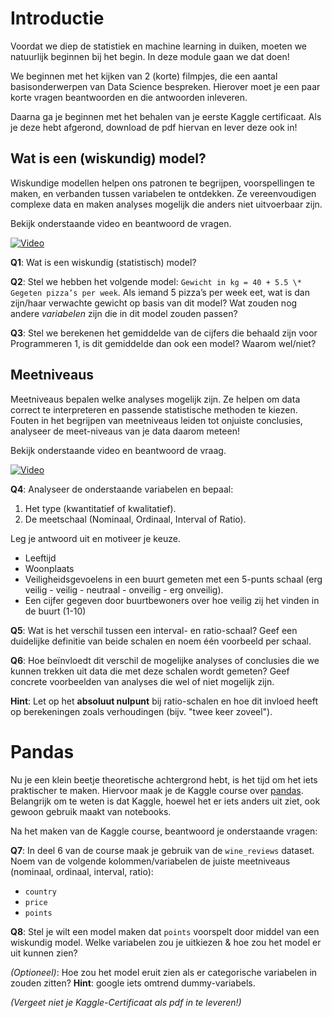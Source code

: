 # Introductie

Voordat we diep de statistiek en machine learning in duiken, moeten we natuurlijk beginnen bij het begin. In deze module gaan we dat doen!

We beginnen met het kijken van 2 (korte) filmpjes, die een aantal basisonderwerpen van Data Science bespreken. Hierover moet je een paar korte vragen beantwoorden en die antwoorden inleveren.

Daarna ga je beginnen met het behalen van je eerste Kaggle certificaat. Als je deze hebt afgerond, download de pdf hiervan en lever deze ook in!

## Wat is een (wiskundig) model?

Wiskundige modellen helpen ons patronen te begrijpen, voorspellingen te maken, en verbanden tussen variabelen te ontdekken. Ze vereenvoudigen complexe data en maken analyses mogelijk die anders niet uitvoerbaar zijn.

Bekijk onderstaande video en beantwoord de vragen.

[![Video](http://img.youtube.com/vi/yQhTtdq_y9M/0.jpg)](http://www.youtube.com/watch?v=yQhTtdq_y9M&list=PL1Jt9Mfqf6egxIC99vcbWeDWTvOVq-7Mf&index=2 "What is a (mathematical) model?")

**Q1**: Wat is een wiskundig (statistisch) model?

**Q2**: Stel we hebben het volgende model: ``Gewicht in kg = 40 + 5.5 \* Gegeten pizza’s per week``. Als iemand 5 pizza’s per week eet, wat is dan zijn/haar verwachte gewicht op basis van dit model? Wat zouden nog andere *variabelen* zijn die in dit model zouden passen?

**Q3**: Stel we berekenen het gemiddelde van de cijfers die behaald zijn voor Programmeren 1, is dit gemiddelde dan ook een model? Waarom wel/niet?

## Meetniveaus

Meetniveaus bepalen welke analyses mogelijk zijn. Ze helpen om data correct te interpreteren en passende statistische methoden te kiezen. Fouten in het begrijpen van meetniveaus leiden tot onjuiste conclusies, analyseer de meet-niveaus van je data daarom meteen!

Bekijk onderstaande video en beantwoord de vraag.

[![Video](http://img.youtube.com/vi/eghn__C7JLQ/0.jpg)](http://www.youtube.com/watch?v=eghn__C7JLQ "Understanding Measurement Levels")


**Q4**: Analyseer de onderstaande variabelen en bepaal:<br>
1. Het type (kwantitatief of kwalitatief).<br>
2. De meetschaal (Nominaal, Ordinaal, Interval of Ratio).<br>

Leg je antwoord uit en motiveer je keuze.<br>
- Leeftijd <br>
- Woonplaats <br>
- Veiligheidsgevoelens in een buurt gemeten met een 5-punts schaal (erg veilig - veilig - neutraal - onveilig - erg onveilig).<br>
- Een cijfer gegeven door buurtbewoners over hoe veilig zij het vinden in de buurt (1-10)<br>


**Q5**: Wat is het verschil tussen een interval- en ratio-schaal? Geef een duidelijke definitie van beide schalen en noem één voorbeeld per schaal.  

**Q6**: Hoe beïnvloedt dit verschil de mogelijke analyses of conclusies die we kunnen trekken uit data die met deze schalen wordt gemeten? Geef concrete voorbeelden van analyses die wel of niet mogelijk zijn.  

**Hint**: Let op het **absoluut nulpunt** bij ratio-schalen en hoe dit invloed heeft op berekeningen zoals verhoudingen (bijv. "twee keer zoveel").  

# Pandas

Nu je een klein beetje theoretische achtergrond hebt, is het tijd om het iets praktischer te maken. Hiervoor maak je de Kaggle course over [pandas](https://www.kaggle.com/learn/pandas). Belangrijk om te weten is dat Kaggle, hoewel het er iets anders uit ziet, ook gewoon gebruik maakt van notebooks.

Na het maken van de Kaggle course, beantwoord je onderstaande vragen:

**Q7**: In deel 6 van de course maak je gebruik van de ``wine_reviews`` dataset. Noem van de volgende kolommen/variabelen de juiste meetniveaus (nominaal, ordinaal, interval, ratio):<br>
- ``country``<br>
- ``price``<br>
- ``points``<br>


**Q8**: Stel je wilt een model maken dat ``points`` voorspelt door middel van een wiskundig model. Welke variabelen zou je uitkiezen & hoe zou het model er uit kunnen zien?

*(Optioneel)*: Hoe zou het model eruit zien als er categorische variabelen in zouden zitten? **Hint**: google iets omtrend dummy-variabels.

*(Vergeet niet je Kaggle-Certificaat als pdf in te leveren!)*

